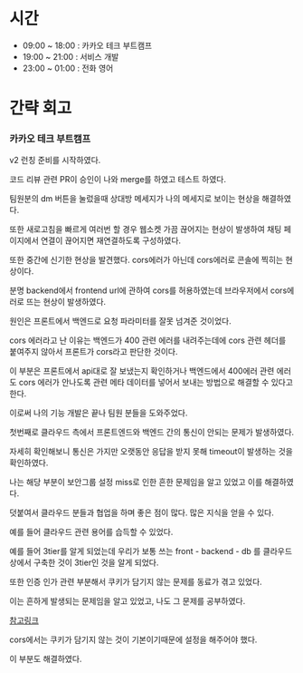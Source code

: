 # 시간
- 09:00 ~ 18:00 : 카카오 테크 부트캠프
- 19:00 ~ 21:00 : 서비스 개발
- 23:00 ~ 01:00 : 전화 영어

# 간략 회고

### 카카오 테크 부트캠프

v2 런칭 준비를 시작하였다.

코드 리뷰 관련 PR이 승인이 나와 merge를 하였고 테스트 하였다.

팀원분의 dm 버튼을 눌렀을때 상대방 메세지가 나의 메세지로 보이는 현상을 해결하였다.

또한 새로고침을 빠르게 여러번 할 경우 웹소켓 가끔 끊어지는 현상이 발생하여 채팅 페이지에서 연결이 끊어지면 재연결하도록 구성하였다.

또한 중간에 신기한 현상을 발견했다. cors에러가 아닌데 cors에러로 콘솔에 찍히는 현상이다.

분명 backend에서 frontend url에 관하여 cors를 허용하였는데 브라우저에서 cors에러로 뜨는 현상이 발생하였다.

원인은 프론트에서 백엔드로 요청 파라미터를 잘못 넘겨준 것이었다.

cors 에러라고 난 이유는 백엔드가 400 관련 에러를 내려주는데에 cors 관련 헤더를 붙여주지 않아서 프론트가 cors라고 판단한 것이다.

이 부분은 프론트에서 api대로 잘 보냈는지 확인하거나 백엔드에서 400에러 관련 에러도 cors 에러가 안나도록 관련 메타 데이터를 넣어서 보내는 방법으로 해결할 수 있다고 한다.

이로써 나의 기능 개발은 끝나 팀원 분들을 도와주었다.

첫번째로 클라우드 측에서 프론트엔드와 백엔드 간의 통신이 안되는 문제가 발생하였다.

자세히 확인해보니 통신은 가지만 오랫동안 응답을 받지 못해 timeout이 발생하는 것을 확인하였다.

나는 해당 부분이 보안그룹 설정 miss로 인한 흔한 문제임을 알고 있었고 이를 해결하였다.

덧붙여서 클라우드 분들과 협업을 하며 좋은 점이 많다. 많은 지식을 얻을 수 있다.

예를 들어 클라우드 관련 용어를 습득할 수 있었다.

예를 들어 3tier를 알게 되었는데 우리가 보통 쓰는 front - backend - db 를 클라우드 상에서 구축한 것이 3tier인 것을 알게 되었다.

또한 인증 인가 관련 부분해서 쿠키가 담기지 않는 문제를 동료가 겪고 있었다.

이는 흔하게 발생되는 문제임을 알고 있었고, 나도 그 문제를 공부하였다.

[참고링크](https://velog.io/@code-bebop/CORS%EC%9D%98-Cookie)

cors에서는 쿠키가 담기지 않는 것이 기본이기때문에 설정을 해주어야 했다.

이 부분도 해결하였다.
